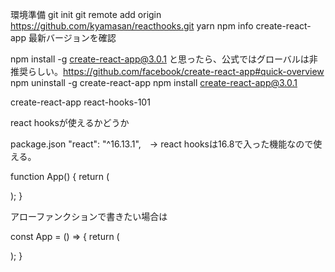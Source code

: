 環境準備
git init
git remote add origin https://github.com/kyamasan/reacthooks.git
yarn 
npm info create-react-app
最新バージョンを確認

npm install -g create-react-app@3.0.1
と思ったら、公式ではグローバルは非推奨らしい。https://github.com/facebook/create-react-app#quick-overview
npm uninstall -g create-react-app
npm install create-react-app@3.0.1

create-react-app react-hooks-101


react hooksが使えるかどうか

package.json
"react": "^16.13.1",　→ react hooksは16.8で入った機能なので使える。


function App() {
  return (
    <div>
    </div>
  );
}

アローファンクションで書きたい場合は

const App = () => {
  return (
    <div>
    </div>
  );
}